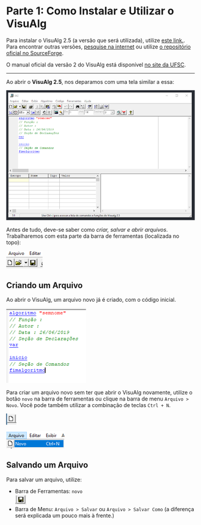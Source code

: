 # Parte 1: Como Instalar e Utilizar o VisuAlg
Para instalar o VisuAlg 2.5 (a versão que será utilizada), utilize [este link.]().<br>
Para encontrar outras versões, [pesquise na internet](https://www.google.com.br/search?q=visualg+download) ou utilize [o repositório oficial no SourceForge]().

O manual oficial da versão 2 do VisuAlg está disponível [no site da UFSC](http://www.inf.ufsc.br/~bosco.sobral/ensino/ine5201/Visualg2_manual.pf).

---

Ao abrir o **VisuAlg 2.5**, nos deparamos com uma tela similar a essa:

![Imagem: Tela Inicial do VisuAlg](img/p0-telainicial.png)

Antes de tudo, deve-se saber como *criar, salvar e abrir arquivos*. Trabalharemos com esta parte da barra de ferramentas (localizada no topo):

![Imagem: Barra de Ferramentas - Novo, Abrir e Salvar](img/p1-i1.png)

## Criando um Arquivo

Ao abrir o VisuAlg, um arquivo novo já é criado, com o código inicial.

![Imagem: Código Inicial de um arquivo no VisuAlg](img/p1-i2.png)

Para criar um arquivo novo sem ter que abrir o VisuAlg novamente, utilize o botão ``novo`` na barra de ferramentas ou clique na barra de menu ``Arquivo > Novo``. Você pode também utilizar a combinação de teclas ``Ctrl + N``.

![Imagem: Barra de Ferramentas - Novo](img/p1-i3.png)

![Imagem: Barra de Menu "Arquivo" - Novo](img/p1-i4.png)

## Salvando um Arquivo

Para salvar um arquivo, utilize:<br>
- Barra de Ferramentas: ``novo``<br>
![Imagem: Barra de Ferramentas - Salvar](img/parte1/toolbar_salvar.png)
- Barra de Menu: ``Arquivo > Salvar`` ou ``Arquivo > Salvar Como`` (a diferença será explicada um pouco mais à frente.)